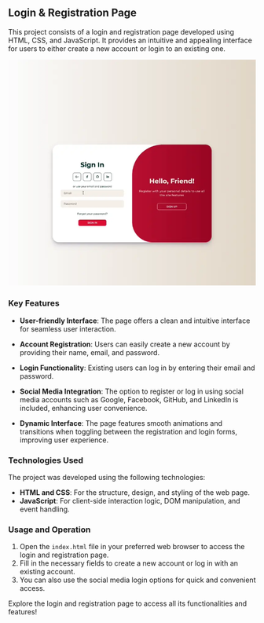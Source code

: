 ## Login & Registration Page

This project consists of a login and registration page developed using HTML, CSS, and JavaScript. It provides an intuitive and appealing interface for users to either create a new account or login to an existing one.

![](src/img/uiuximg.webp)

### Key Features

- **User-friendly Interface**: The page offers a clean and intuitive interface for seamless user interaction.

- **Account Registration**: Users can easily create a new account by providing their name, email, and password.

- **Login Functionality**: Existing users can log in by entering their email and password.

- **Social Media Integration**: The option to register or log in using social media accounts such as Google, Facebook, GitHub, and LinkedIn is included, enhancing user convenience.

- **Dynamic Interface**: The page features smooth animations and transitions when toggling between the registration and login forms, improving user experience.

### Technologies Used

The project was developed using the following technologies:

- **HTML and CSS**: For the structure, design, and styling of the web page.
- **JavaScript**: For client-side interaction logic, DOM manipulation, and event handling.

### Usage and Operation

1. Open the `index.html` file in your preferred web browser to access the login and registration page.
2. Fill in the necessary fields to create a new account or log in with an existing account.
3. You can also use the social media login options for quick and convenient access.

Explore the login and registration page to access all its functionalities and features!

